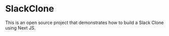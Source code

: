 # SlackClone
This is an open source project that demonstrates how to build a Slack Clone using Next JS. 
